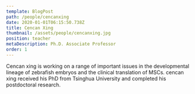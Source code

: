 ```yaml
---
template: BlogPost
path: /people/cencanxing
date: 2020-01-01T06:15:50.738Z
title: Cencan Xing
thumbnail: /assets/people/cencanxing.jpg
position: teacher
metaDescription: Ph.D. Associate Professor
order: 1
---
```


Cencan xing is working on a range of important issues in the developmental lineage of zebrafish embryos and the clinical translation of MSCs. cencan xing received his PhD from Tsinghua University and completed his postdoctoral research.



